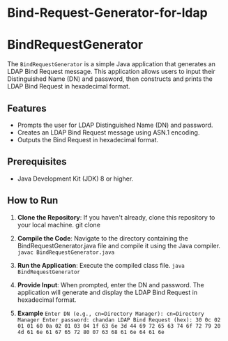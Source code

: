 # Bind-Request-Generator-for-ldap

# BindRequestGenerator

The `BindRequestGenerator` is a simple Java application that generates an LDAP Bind Request message. This application allows users to input their Distinguished Name (DN) and password, then constructs and prints the LDAP Bind Request in hexadecimal format.

## Features

- Prompts the user for LDAP Distinguished Name (DN) and password.
- Creates an LDAP Bind Request message using ASN.1 encoding.
- Outputs the Bind Request in hexadecimal format.

## Prerequisites

- Java Development Kit (JDK) 8 or higher.

## How to Run

1. **Clone the Repository**: If you haven't already, clone this repository to your local machine.
   git clone

2. **Compile the Code**: Navigate to the directory containing the BindRequestGenerator.java file and compile it using the Java compiler.
   `javac BindRequestGenerator.java`

3. **Run the Application**: Execute the compiled class file.
   `java BindRequestGenerator`

4. **Provide Input**: When prompted, enter the DN and password. The application will generate and display the LDAP Bind Request in hexadecimal format.

5. **Example**
   `Enter DN (e.g., cn=Directory Manager): cn=Directory Manager
Enter password: chandan
LDAP Bind Request (hex): 30 0c 02 01 01 60 0a 02 01 03 04 1f 63 6e 3d 44 69 72 65 63 74 6f 72 79 20 4d 61 6e 61 67 65 72 80 07 63 68 61 6e 64 61 6e
` 
